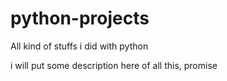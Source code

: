 # python-projects
All kind of stuffs i did with python

i will put some description here of all this, promise
